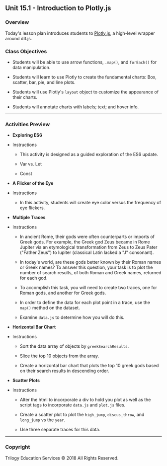 ## Unit 15.1 - Introduction to Plotly.js

### Overview

Today's lesson plan introduces students to [Plotly.js](https://plot.ly/javascript/), a high-level wrapper around d3.js.

### Class Objectives

* Students will be able to use arrow functions, `.map()`, and `forEach()` for data manipulation.

* Students will learn to use Plotly to create the fundamental charts: Box, scatter, bar, pie, and line plots.

* Students will use Plotly's `layout` object to customize the appearance of their charts.

* Students will annotate charts with labels; text; and hover info.

- - -

### Activities Preview

* **Exploring ES6**

* Instructions
  * This activity is designed as a guided exploration of the ES6 update. 

  * Var vs. Let
  * Const

* **A Flicker of the Eye**

* Instructions

  * In this activity, students will create eye color versus the frequency of eye flickers.

* **Multiple Traces**

* Instructions

  * In ancient Rome, their gods were often counterparts or imports of Greek gods. For example, the Greek god Zeus became in Rome Jupiter via an etymological transformation from Zeus to Zeus Pater ("Father Zeus") to Iupiter (classical Latin lacked a "J" consonant).

  * In today's world, are these gods better known by their Roman names or Greek names? To answer this question, your task is to plot the number of search results, of both Roman and Greek names, returned for each god.

  * To accomplish this task, you will need to create two traces, one for Roman gods, and another for Greek gods.

  * In order to define the data for each plot point in a trace, use the `map()` method on the dataset.

  * Examine `data.js` to determine how you will do this.

* **Horizontal Bar Chart**

* Instructions

  * Sort the data array of objects by `greekSearchResults`.

  * Slice the top 10 objects from the array.

  * Create a horizontal bar chart that plots the top 10 greek gods based on their search results in descending order.

* **Scatter Plots**

* Instructions

  * Alter the html to incorporate a div to hold you plot as well as the script tags to incorporate `data.js` and `plot.js` files.

  * Create a scatter plot to plot the `high_jump`, `discus_throw`, and `long_jump` vs the `year`.

  * Use three separate traces for this data.

- - -

### Copyright

Trilogy Education Services © 2018 All Rights Reserved.
